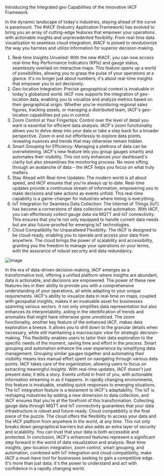 Introducing the Integrated geo Capabilities of the Innovative IACF Framework

In the dynamic landscape of today's industries, staying ahead of the curve is paramount. The #IACF (Industry Application Framework) has evolved to bring you an array of cutting-edge features that empower your operations with actionable insights and unprecedented flexibility. From real-time data visualization to seamless cloud integration, #IACF is poised to revolutionize the way you harness and utilize information for superior decision-making.
1.	Real-time Insights Unveiled: With the new #IACF, you can now access real-time Key Performance Indicators (KPIs) and gauge status, seamlessly overlaid on interactive maps. This feature opens up a world of possibilities, allowing you to grasp the pulse of your operations at a glance. It's no longer just about numbers; it's about real-time insights that empower you to act decisively.
2.	Geo-location Integration: Precise geographical context is invaluable in today's globalized world. IACF now supports the integration of geo-location data, enabling you to visualize and analyze metrics based on their geographical origin. Whether you're monitoring regional sales figures, tracking assets, or managing a distributed team, IACF's geo-location capabilities put you in control.
3.	Zoom Control at Your Fingertips: Control over the level of detail you want is essential for efficient data analysis. IACF's zoom functionality allows you to delve deep into your data or take a step back for a broader perspective. Zoom in and out effortlessly to explore data points, revealing nuances and trends that may otherwise remain hidden.
4.	Smart Grouping for Efficiency: Managing a plethora of data can be overwhelming. IACF's new feature lets you group gauges smartly and automates their visibility. This not only enhances your dashboard's clarity but also streamlines the monitoring process. No more sifting through an avalanche of data – the IACF helps you focus on what truly matters.
5.	Stay Ahead with Real-time Updates: The modern world is all about speed, and IACF ensures that you're always up to date. Real-time updates provide a continuous stream of information, empowering you to make decisions and take actions as events unfold. This real-time capability is a game-changer for industries where timing is everything.
6.	IoT Integration for Seamless Data Collection: The Internet of Things (IoT) has become a cornerstone of data collection and automation. With IACF, you can effortlessly collect gauge data via MQTT and IoT connectivity. This ensures that you're not only equipped to handle current data needs but are also future-proofed for emerging IoT technologies.
7.	Cloud Compatibility for Unparalleled Flexibility: The IACF is designed to be cloud-ready, enabling you to operate and access your data from anywhere. The cloud brings the power of scalability and accessibility, granting you the freedom to manage your operations on your terms, with the assurance of robust security and data redundancy.

![image](https://github.com/mdaxf/iac/assets/23530144/220bda40-c9ab-4ea7-b988-d0f9f5dcb3da)

In the era of data-driven decision-making, IACF emerges as a transformative tool, offering a unified platform where insights are abundant, data is actionable, and decisions are empowered. The power of these new features lies in their ability to provide you with a comprehensive understanding of your operations, all while adapting to your unique requirements.
IACF's ability to visualize data in real-time on maps, coupled with geospatial insights, makes it an invaluable asset for businesses spanning various sectors. It not only simplifies data representation but also enhances its interpretability, aiding in the identification of trends and anomalies that might have otherwise gone unnoticed.
The zoom functionality, another key feature of the enhanced IACF, makes data exploration a breeze. It allows you to drill down to the granular details when necessary, while still maintaining a macroscopic view for strategic decision-making. This flexibility enables users to tailor their data exploration to the specific needs of the moment, saving time and effort in the process.
Smart grouping and automation enhance the user experience by simplifying data management. Grouping similar gauges together and automating their visibility means less manual effort spent on navigating through various data points. IACF takes care of the organization, allowing users to focus on extracting meaningful insights.
With real-time updates, IACF doesn't just present data; it tells a story. Events unfold in front of you, with actionable information streaming in as it happens. In rapidly changing environments, this feature is invaluable, enabling quick responses to emerging situations.
The IoT integration feature is a testament to IACF's adaptability. The IoT is reshaping industries by adding a new dimension to data collection, and IACF ensures that you're at the forefront of this transformation. Collecting gauge data through MQTT and IoT connectivity guarantees that your data infrastructure is robust and future-ready.
Cloud compatibility is the final piece of the puzzle. The cloud offers the flexibility to access your data and the IACF platform from anywhere in the world, at any time. This not only breaks down geographical barriers but also adds an extra layer of security and scalability. You can trust that your data is both accessible and protected.
In conclusion, IACF's enhanced features represent a significant step forward in the world of data visualization and analysis. Real-time insights, geo-location integration, zoom control, smart grouping, and automation, combined with IoT integration and cloud compatibility, make IACF a must-have tool for businesses seeking to gain a competitive edge. It's more than just data; it's the power to understand and act with confidence in a rapidly changing world.
